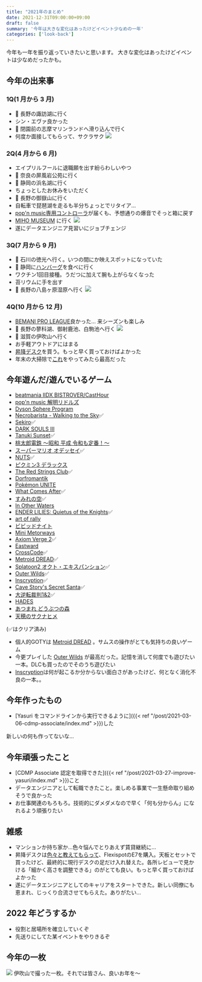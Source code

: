 ```yaml
---
title: "2021年のまとめ"
date: 2021-12-31T09:00:00+09:00
draft: false
summary: '今年は大きな変化はあったけどイベント少なめの一年'
categories: ['look-back']
---
```


今年も一年を振り返っていきたいと思います。
大きな変化はあったけどイベントは少なめだったかも。

## 今年の出来事
### 1Q(1 月から 3 月)
- 🚗 長野の諏訪湖に行く
- シン・エヴァ良かった
- 🚗 閉園前の志摩マリンランドへ滑り込んで行く
- 何度か面接してもらって、サクラサク
  ![](./1q.jpg)

### 2Q(4 月から 6 月)
- エイプリルフールに退職願を出す紛らわしいやつ
- 🚗 奈良の屏風岩公苑に行く
- 🚗 静岡の浜名湖に行く
- ちょっとしたお休みをいただく
- 🚗 長野の御嶽山に行く
- 自転車で琵琶湖を走るも半分ちょっとでリタイア…
- [pop'n music専用コントローラ](https://www.konamistyle.jp/products/detail.php?product_id=109637)が届くも、予想通りの爆音でそっと箱に戻す
- [MIHO MUSEUM](https://www.miho.jp/) に行く
  ![](./2q.jpg)
- 遂にデータエンジニア見習いにジョブチェンジ

### 3Q(7 月から 9 月)
- 🚗 石川の徳光へ行く。いつの間にか映えスポットになっていた
- 🚗 静岡に[ハンバーグ](https://www.genkotsu-hb.com/)を食べに行く
- ワクチン1回目接種。うだつに加えて腕も上がらなくなった
- 苔リウムに手を出す
- 🚗 長野の八島ヶ原湿原へ行く
  ![](./3q.jpg)

### 4Q(10 月から 12 月)
- [BEMANI PRO LEAGUE](https://p.eagate.573.jp/game/bpl/bpl2021/)良かった… 来シーズンも楽しみ
- 🚗 長野の蓼科湖、御射鹿池、白駒池へ行く
  ![](./4q.jpg)
- 🚗 滋賀の伊吹山へ行く
- お手軽アウトドアにはまる
- [昇降デスク](https://flexispot.jp/e7-set.html)を買う。もっと早く買っておけばよかった
- 年末の大掃除で[これ](https://twitter.com/ciptacikap/status/1465825680550096899)をやってみたら最高だった

## 今年遊んだ/遊んでいるゲーム
- [beatmania IIDX BISTROVER/CastHour](https://p.eagate.573.jp/game/2dx/29/)
- [pop'n music 解明リドルズ](https://p.eagate.573.jp/game/popn/riddles/index.html)
- [Dyson Sphere Program](https://twitter.com/DysonProgram)
- [Necrobarista - Walking to the Sky](https://www.necrobarista.com/)✅
- [Sekiro](https://www.sekiro.jp/)✅
- [DARK SOULS III](https://www.darksouls.jp/detail_ds3.html)
- [Tanuki Sunset](https://www.rewindgames.ca/)✅
- [桃太郎電鉄 ～昭和 平成 令和も定番！～](https://www.konami.com/games/momotetsu/teiban/)
- [スーパーマリオ オデッセイ](https://www.nintendo.co.jp/switch/aaaca/index.html)✅
- [NUTS](https://noodlecake.com/games/nuts/)✅
- [ピクミン3 デラックス](https://www.nintendo.co.jp/switch/ampna/index.html)
- [The Red Strings Club](https://www.devolverdigital.com/games/the-red-strings-club)✅
- [Dorfromantik](https://toukana.com/dorfromantik/)
- [Pokémon UNITE](https://www.pokemonunite.jp/ja/)
- [What Comes After](https://store-jp.nintendo.com/list/software/70010000043089.html)✅
- [すみれの空](https://www.gametomo.co.jp/sumire)✅
- [In Other Waters](https://twitter.com/inotherwaters)
- [ENDER LILIES: Quietus of the Knights](https://ja.enderlilies.com/)✅
- [art of rally](https://artofrally.com/)
- [ビビッドナイト](https://www.asobism.co.jp/vividknight/)
- [Mini Metorways](https://dinopoloclub.com/games/mini-motorways/)
- [Axiom Verge 2](https://www.axiomverge2.com/)✅
- [Eastward](https://www.kakehashigames.com/eastward.html)
- [CrossCode](http://www.cross-code.com/en/home)✅
- [Metroid DREAD](https://www.nintendo.co.jp/switch/ayl8a/)✅
- [Splatoon2 オクト・エキスパンション](https://www.nintendo.co.jp/switch/aab6a/dlc/index.html)✅
- [Outer Wilds](https://www.mobiusdigitalgames.com/outer-wilds.html)✅
- [Inscryption](https://www.inscryption.com/)✅
- [Cave Story's Secret Santa](https://twitter.com/nicalis/status/1469216173170565125)✅
- [大逆転裁判1&2](https://www.ace-attorney.com/great1-2/ja/)✅
- [HADES](https://www.supergiantgames.com/games/hades/)
- [あつまれ どうぶつの森](https://www.nintendo.co.jp/switch/acbaa/index.html)
- [天穂のサクナヒメ](https://www.marv.jp/special/game/sakuna/)

(✅はクリア済み)

- 個人的GOTYは [Metroid DREAD](https://www.nintendo.co.jp/switch/ayl8a/) 。サムスの操作がとても気持ちの良いゲーム
- 今更プレイした [Outer Wilds](https://www.mobiusdigitalgames.com/outer-wilds.html) が最高だった。記憶を消して何度でも遊びたい一本。DLCも買ったのでそのうち遊びたい
- [Inscryption](https://www.inscryption.com/)は何が起こるか分からない面白さがあったけど、何となく消化不良の一本。。


## 今年作ったもの
- [Yasuri をコマンドラインから実行できるように]({{< ref "/post/2021-03-06-cdmp-associate/index.md" >}})した

新しいの何も作ってないな…

## 今年頑張ったこと
- [CDMP Associate 認定を取得できた]({{< ref "/post/2021-03-27-improve-yasuri/index.md" >}})こと
- データエンジニアとして転職できたこと。楽しめる事業で一生懸命取り組めそうで良かった
- お仕事関連のもろもろ。技術的にダメダメなので早く「何も分からん」になれるよう頑張りたい

## 雑感
- マンションか持ち家か…色々悩んでとりあえず賃貸継続に…
- 昇降デスクは[色々と教えてもらって](https://twitter.com/tac0x2a/status/1467151600968146946)、FlexispotのE7を購入。天板とセットで買ったけど、最終的に現行デスクの足だけ入れ替えた。各所レビューで見かける「細かく高さを調整できる」のがとても良い。もっと早く買っておけばよかった
- 遂にデータエンジニアとしてのキャリアをスタートできた。新しい同僚にも恵まれ、じっくり合流させてもらえた。ありがたい…

## 2022 年どうするか
- 役割と居場所を確立していくぞ
- 先送りにしてた某イベントをやりきるぞ

## 今年の一枚
![](./pic_of_2021.jpg)
伊吹山で撮った一枚。それでは皆さん、良いお年を～